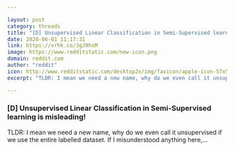 ```yaml
---

layout: post
category: threads
title: "[D] Unsupervised Linear Classification in Semi-Supervised learning is misleading!"
date: 2020-06-01 11:17:31
link: https://vrhk.co/3gJ9hsM
image: https://www.redditstatic.com/new-icon.png
domain: reddit.com
author: "reddit"
icon: http://www.redditstatic.com/desktop2x/img/favicon/apple-icon-57x57.png
excerpt: "TLDR: I mean we need a new name, why do we even call it unsupervised if we use the entire labelled dataset. If I misunderstood anything here,..."

---
```


### [D] Unsupervised Linear Classification in Semi-Supervised learning is misleading!

TLDR: I mean we need a new name, why do we even call it unsupervised if we use the entire labelled dataset. If I misunderstood anything here,...